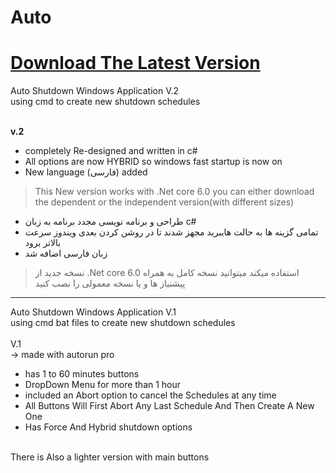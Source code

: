 # Auto



# [Download The Latest Version](https://github.com/smh044/Auto/releases)

Auto Shutdown Windows Application V.2<br>
using cmd to create new shutdown schedules<br><br>

**v.2**
+ completely Re-designed and written in c#
+ All options are now HYBRID so windows fast startup is now on
+ New language (فارسی) added
>This New version works with .Net core 6.0 you can either download the dependent or the independent version(with different sizes)

+ طراحی و برنامه نویسی مجدد برنامه به زبان c#
+ تمامی گزینه ها به حالت هایبرید مجهز شدند تا در روشن کردن بعدی ویندوز سرعت بالاتر  برود
+ زبان فارسی اضافه شد
> نسخه جدید از .Net core 6.0 استفاده میکند میتوانید نسخه کامل به همراه پیشنیاز ها و یا نسخه معمولی را نصب کنید


------------
Auto Shutdown Windows Application V.1<br>
using cmd bat files to create new shutdown schedules<br><br>
V.1<br> -> made with autorun pro
+ has 1 to 60 minutes buttons<br>
+ DropDown Menu for more than 1 hour<br>
+ included an Abort option to cancel the Schedules at any time<br>
+ All Buttons Will First Abort Any Last Schedule And Then Create A New One<br>
+ Has Force And Hybrid shutdown options<br>
<br>
There is Also a lighter version with main buttons
